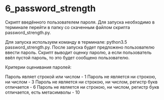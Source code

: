 # 6_password_strength

Скрипт введённого пользователем пароля. Для запуска необходимо в терминале перейти в папку со скаченным файлом скрипта password_strength.py.

Для запуска используем команду в терминале: python3.5 password_strength.py. После запуска будет предложено пользователю ввести пароль. Скрипт выводит оценку паролю, а если пользователь ввёл пустой пароль, то это будет сообщено пользователю.

Критерии оценивания паролей:

Пароль являет строкой или числом - 1
Пароль не является ни строкою, ни числом - 3
Пароль не является ни строкою, ни числом, регистр букв отличается - 6
Пароль не является ни строкою, ни числом, регистр букв отличается, есть метасимволы - 10


